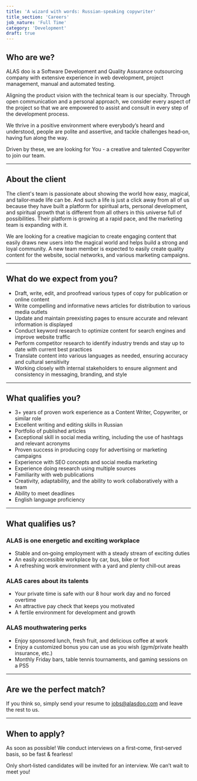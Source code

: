 ```yaml
---
title: 'A wizard with words: Russian-speaking copywriter'
title_section: 'Careers'
job_nature: 'Full Time'
category: 'Development'
draft: true
---
```


## Who are we?

ALAS doo is a Software Development and Quality Assurance outsourcing company with extensive experience in web development, project management, manual and automated testing.

Aligning the product vision with the technical team is our specialty. Through open communication and a personal approach, we consider every aspect of the project so that we are empowered to assist and consult in every step of the development process.

We thrive in a positive environment where everybody’s heard and understood, people are polite and assertive, and tackle challenges head&#8209;on, having fun along the way.

Driven by these, we are looking for You - a creative and talented Copywriter to join our team.

---

## About the client

The client's team is passionate about showing the world how easy, magical, and tailor&#8209;made life can be. And such a life is just a click away from all of us because they have built a platform for spiritual arts, personal development, and spiritual growth that is different from all others in this universe full of possibilities. Their platform is growing at a rapid pace, and the marketing team is expanding with it.

We are looking for a creative magician to create engaging content that easily draws new users into the magical world and helps build a strong and loyal community. A new team member is expected to easily create quality content for the website, social networks, and various marketing campaigns.

---

## What do we expect from you?

- Draft, write, edit, and proofread various types of copy for publication or online content
- Write compelling and informative news articles for distribution to various media outlets
- Update and maintain preexisting pages to ensure accurate and relevant information is displayed
- Conduct keyword research to optimize content for search engines and improve website traffic
- Perform competitor research to identify industry trends and stay up to date with current best practices
- Translate content into various languages as needed, ensuring accuracy and cultural sensitivity
- Working closely with internal stakeholders to ensure alignment and consistency in messaging, branding, and style

---

## What qualifies you?

- 3+ years of proven work experience as a Content Writer, Copywriter, or similar role
- Excellent writing and editing skills in Russian
- Portfolio of published articles
- Exceptional skill in social media writing, including the use of hashtags and relevant acronyms
- Proven success in producing copy for advertising or marketing campaigns
- Experience with SEO concepts and social media marketing
- Experience doing research using multiple sources
- Familiarity with web publications
- Creativity, adaptability, and the ability to work collaboratively with a team
- Ability to meet deadlines
- English language proficiency

---

## What qualifies us?

### ALAS is one energetic and exciting workplace

- Stable and on&#8209;going employment with a steady stream of exciting duties
- An easily accessible workplace by car, bus, bike or foot
- A refreshing work environment with a yard and plenty chill&#8209;out areas

### ALAS cares about its talents

- Your private time is safe with our 8 hour work day and no forced overtime
- An attractive pay check that keeps you motivated
- A fertile environment for development and growth

### ALAS mouthwatering perks

- Enjoy sponsored lunch, fresh fruit, and delicious coffee at work
- Enjoy a customized bonus you can use as you wish (gym/private health insurance, etc.)
- Monthly Friday bars, table tennis tournaments, and gaming sessions on a PS5

---

## Are we the perfect match?

If you think so, simply send your resume to <jobs@alasdoo.com> and leave the rest to us.

---

## When to apply?

As soon as possible!
We conduct interviews on a first&#8209;come, first&#8209;served basis, so be fast & fearless!

Only short&#8209;listed candidates will be invited for an interview. We can’t wait to meet you!
